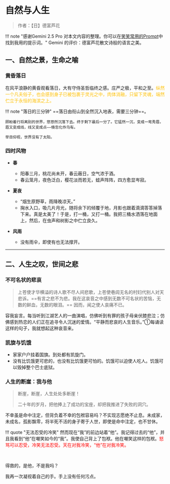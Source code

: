 # 自然与人生

> 作者：【日】德富芦花

!!! note "感谢Gemini 2.5 Pro 对本文内容的整理。你可以在[笑笑常用的Prompt](../../Study/ChatGPT/Prompt2.md)中找到我用的提示词。"
    Gemini 的评价：德富芦花散文诗般的语言之美。


## 一、自然之景，生命之喻

### 黄昏落日

在风平浪静的黄昏观看落日，大有守侍圣哲临终之感。庄严之极，平和之至。<span style="color:#FFC107">纵然一个凡夫俗子，也会感到身子已被包裹于灵光之中，肉体消融，只留下灵魂，端然伫立于永恒的海滨之上。</span>

!!! note "落日的三分钟"
    ==落日由衔山到全然沉入地表，需要三分钟==。

    顾盼着行将离别的世界，悠悠然沉落下去。终于剩下最后一分了。它猛然一沉，变成一弯秀眉，眉又变成线，线又变成点——倏忽化作乌有。
    
    举目仰视，世界没有了太阳。

### 四时风物

- **春**
  - 阳春三月，桃花尚未开，春云蔽日，空气浓于酒。
  - 春云笼月，夜色泛白，樱花淡而若无，蛙声阵阵，四方愈显岑寂。

- **夏夜**
  - “烟生原野草，雨降晚凉天。”
  - 掬水入口，吸几片月光，随将余下的倾覆于地，月影也跟着滴滴答答掉落下来。真是太美了！于是，打一桶，又打一桶。我把三桶水洒落在地面上，然后，在虫声和树影之中伫立良久。

- **风雨**
  - 没有雨伞，即使有也无法撑开。

---

## 二、人生之叹，世间之悲

### 不可名状的悲哀

> 上苍使才华横溢的诗人歌不尽人间悲歌，上苍使巷闾无名的村妇代别人对天悲诉。==有言之悲不为悲。我在这哀音之中感到无数不可名状的苦恼，无数的鲜血，无数的眼泪。== 因而，闻之使人哀痛不已。

容我妄言。每当听到江湖艺人的一曲演唱，仿佛听到有罪的孩子母亲伏膝悲泣；仿佛感到热恋的人们正在追寻令人沉迷的爱情。“平静而悲哀的人生音乐。”①每诵读这样的句子，我就想起这种哀音来。

### 凯旋与饥饿

- 家家户户挂着国旗。到处都有凯旋门。
- 没有比饥饿更可悲的，也没有比饥饿更可怕的。饥饿可以迫使人吃人。饥饿可以毁掉整个巴士底狱。

### 人生的断崖：我与他

> 断崖，断崖，人生处处多断崖！
>
> 二十年的岁月，把他捧上了成功的宝座，却把我推进了失败的洞穴。

不幸虽是命中注定，但背负着不幸的包袱容易吗？不实现志愿绝不止息。未成家，未成名，孤影飘零，将半死不活的身子寄于人世，即使是命中注定，也不甘休。

!!! quote "无法忍受的冷笑"
    然而现在“我”的前边站着“他”。我记得过去的“他”，并且我看到“他”在嘲笑如今的“我”。我使自己背上了包袱。他在嘲笑这样的包袱。<span style="color:red">怒骂可以忍受，冷笑无法忍受。天在对我冷笑，“他”在对我冷笑。</span>

<br>

得救的，是他，不是我吗？

我再一次凝视着自己的手。手上没有任何污点。

<!-- 
- 落日由衔山到全然沉入地表，需要三分钟。


- 在风平浪静的黄昏观看落日，大有守侍圣哲临终之感。庄严之极，平和之至。纵然一个凡夫俗子，也会感到身子已被包裹于灵光之中，肉体消融，只留下灵魂，端然伫立于永恒的海滨之上。


- 顾盼着行将离别的世界，悠悠然沉落下去。终于剩下最后一分了。它猛然一沉，变成一弯秀眉，眉又变成线，线又变成点——倏忽化作乌有。
举目仰视，世界没有了太阳。


- 上苍使才华横溢的诗人歌不尽人间悲歌，上苍使巷闾无名的村妇代别人对天悲诉。有言之悲不为悲。我在这哀音之中感到无数不可名状的苦恼，无数的鲜血，无数的眼泪。因而，闻之使人哀痛不已。


- 容我妄言。每当听到江湖艺人的一曲演唱，仿佛听到有罪的孩子母亲伏膝悲泣；仿佛感到热恋的人们正在追寻令人沉迷的爱情。“平静而悲哀的人生音乐。”①每诵读这样的句子，我就想起这种哀音来。


- “海内文章落布衣”。


- 家家户户挂着国旗。到处都有凯旋门。


- 没有比饥饿更可悲的，也没有比饥饿更可怕的。饥饿可以迫使人吃人。饥饿可以毁掉整个巴士底狱。


- 断崖，断崖，人生处处多断崖！


- 二十年的岁月，把他捧上了成功的宝座，却把我推进了失败的洞穴。


- 不幸虽是命中注定，但背负着不幸的包袱容易吗？不实现志愿绝不止息。未成家，未成名，孤影飘零，将半死不活的身子寄于人世，即使是命中注定，也不甘休。


- 不幸虽是命中注定，但背负着不幸的包袱容易吗？不实现志愿绝不止息。未成家，未成名，孤影飘零，将半死不活的身子寄于人世，即使是命中注定，也不甘休。然而现在“我”的前边站着“他”。我记得过去的“他”，并且我看到“他”在嘲笑如今的“我”。我使自己背上了包袱。他在嘲笑这样的包袱。怒骂可以忍受，冷笑无法忍受。天在对我冷笑，“他”在对我冷笑。


- 得救的，是他，不是我吗？

> 我再一次凝视着自己的手。手上没有任何污点。


- “烟生原野草，雨降晚凉天。”

- 掬水入口，吸几片月光，随将余下的倾覆于地，月影也跟着滴滴答答掉落下来。真是太美了！于是，打一桶，又打一桶。我把三桶水洒落在地面上，然后，在虫声和树影之中伫立良久。


- 没有雨伞，即使有也无法撑开。


- 阳春三月，桃花尚未开，春云蔽日，空气浓于酒。


- 春云笼月，夜色泛白，樱花淡而若无，蛙声阵阵，四方愈显岑寂。 -->
